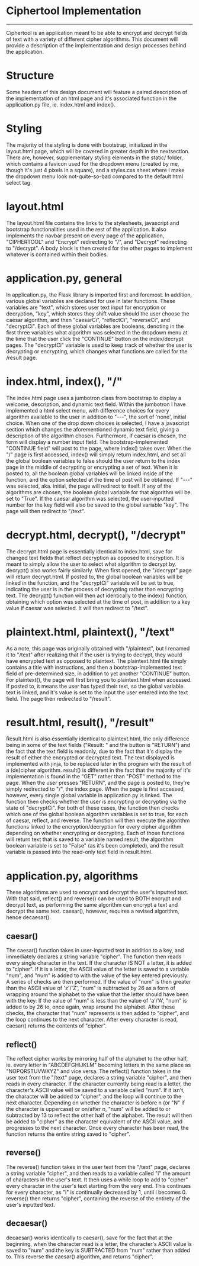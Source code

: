 # Ciphertool Implementation
---------------------------
Ciphertool is an application meant to be able to encrypt and decrypt fields of text with a variety of different cipher algorithms.
This document will provide a description of the implementation and design processes behind the application.

# Structure
Some headers of this design document will feature a paired description of the implementation of an html page and it's associated function in the
application.py file, ie. index.html and index().

# Styling
The majority of the styling is done with bootstrap, initialized in the layout.html page, which will be covered in greater depth in the nextsection. There are,
however, supplementary styling elements in the static/ folder, which contains a favicon used for the dropdown menu (created by me, though it's just 4 pixels
in a square), and a styles.css sheet where I make the dropdown menu look not-quite-so-bad compared to the default html select tag.

# layout.html
The layout.html file contains the links to the stylesheets, javascript and bootstrap functionalities used in the rest of the application. It also implements
the navbar present on every page of the application, "CIPHERTOOL" and "Encrypt" redirecting to "/", and "Decrypt" redirecting to "/decrypt". A body block
is then created for the other pages to implement whatever is contained within their bodies.

# application.py, general
In application.py, the Flask library is imported first and foremost. In addition, various global variables are declared for use in later functions. These
variables are "text", which stores user text input for encryption or decryption, "key", which stores they shift value should the user choose the caesar
algorithm, and then "caesarCi", "reflectCi", "reverseCi", and "decryptCi". Each of these global variables are booleans, denoting in the first three variables
what algorithm was selected in the dropdown menu at the time that the user click the "CONTINUE" button on the index/decrypt pages. The "decryptCi" variable
is used to keep track of whether the user is decrypting or encrypting, which changes what functions are called for the /result page.

# index.html, index(), "/"
The index.html page uses a jumbotron class from bootstrap to display a welcome, description, and dynamic text field. Within the jumbotron I have implemented
a html select menu, with difference choices for every algorithm available to the user in addition to "---", the sort of 'none', initial choice. When one of
the drop down choices is selected, I have a javascript section which changes the aforementioned dynamic text field, giving a description of the algorithm
chosen. Furthermore, if caesar is chosen, the form will display a number input field. The bootstrap-implemented "CONTINUE field" will post to the page, where
index() takes over. When the "/" page is first accessed, index() will simply return index.html, and set all the global boolean variables to false should the
user return to the index page in the middle of decrypting or encrypting a set of text. When it is posted to, all the boolean global variables will be linked
inside of the function, and the option selected at the time of post will be obtained. If "---" was selected, aka. initial, the page will redirect to itself.
If any of the algorithms are chosen, the boolean global variable for that algorithm will be set to "True". If the caesar algorithm was selected, the
user-inputted number for the key field will also be saved to the global variable "key". The page will then redirect to "/text".

# decrypt.html, decrypt(), "/decrypt"
The decrypt.html page is essentially identical to index.html, save for changed text fields that reflect decryption as opposed to encryption. It is meant to
simply allow the user to select what algorithm to decrypt by. decrypt() also works fairly similarly. When first opened, the "/decrypt" page will return
decrypt.html. If posted to, the global boolean variables will be linked in the function, and the "decryptCi" variable will be set to true, indicating the
user is in the process of decrypting rather than encrypting text. The decrypt() function will then act identically to the index() function, obtaining which
option was selected at the time of post, in addition to a key value if caesar was selected. It will then redirect to "/text".

# plaintext.html, plaintext(), "/text"
As a note, this page was originally obtained with "/plaintext", but I renamed it to "/text" after realizing that if the user is trying to decrypt, they would
have encrypted text as opposed to plaintext. The plaintext.html file simply contains a title with instructions, and then a bootstrap-implemented text field of
pre-determined size, in addition to yet another "CONTINUE" button. For plaintext(), the page will first bring you to plaintext.html when accessed. If posted to,
it means the user has typed their text, so the global variable text is linked, and it's value is set to the input the user entered into the text field. The page
then redirected to "/result".

# result.html, result(), "/result"
Result.html is also essentially identical to plaintext.html, the only difference being in some of the text fields ("Result: " and the button is "RETURN") and
the fact that the text field is readonly, due to the fact that it's display the result of either the encrypted or decrypted text. The text displayed is
implemented with jinja, to be replaced later in the program with the result of a (de)cipher algorithm. result() is different in the fact that the majority of
it's implementation is found in the "GET" rather than "POST" method to the page. When the user presses "RETURN", and the page is posted to, they're simply
redirected to "/", the index page. When the page is first accessed, however, every single global variable in application.py is linked. The function then
checks whether the user is encrypting or decrypting via the state of "decryptCi". For both of these cases, the function then checks which one of the global
boolean algorithm variables is set to true, for each of caesar, reflect, and reverse. The function will then execute the algorithm functions linked to the
encryption/decryption for every cipher algorithm depending on whether encrypting or decrypting. Each of those functions will return text that is saved to a
variable named result, the algorithm boolean variable is set to "False" (as it's been completed), and the result variable is passed into the read-only text
field in result.html.

# application.py, algorithms
These algorithms are used to encrypt and decrypt the user's inputted text. With that said, reflect() and reverse() can be used to BOTH encrypt and decrypt
text, as performing the same algorithm can encrypt a text and decrypt the same text. caesar(), however, requires a revised algorithm, hence decaesar().
## caesar()
The caesar() function takes in user-inputted text in addition to a key, and immediately declares a string variable "cipher". The function then reads every
single character in the text. If the character IS NOT a letter, it is added to "cipher". If it is a letter, the ASCII value of the letter is saved to a
variable "num", and "num" is added to with the value of the key entered previously. A series of checks are then performed. If the value of "num" is then
greater than the ASCII value of 'z'/'Z', "num" is subtracted by 26 as a form of wrapping around the alphabet to the value that the letter should have been
with the key. If the value of "num" is less than the value of 'a'/'A', "num" is added to by 26 to, once again, wrap around the alphabet. After these checks,
the character that "num" represents is then added to "cipher", and the loop continues to the next character. After every character is read, caesar() returns
the contents of "cipher".
## reflect()
The reflect cipher works by mirroring half of the alphabet to the other half, ie. every letter in "ABCDEFGHIJKLM" becoming letters in the same place as
"NOPQRSTUVWXYZ" and vice versa. The reflect() function takes in the user text from the "/text" page, declares a string variable "cipher", and then
reads in every character. If the character currently being read is a letter, the character's ASCII value will be saved to a variable called "num". If it
isn't, the character will be added to "cipher", and the loop will continue to the next character. Depending on whether the character is before n (or "N"
if the character is uppercase) or on/after n, "num" will be added to or subtracted by 13 to reflect the other half of the alphabet. The result will then
be added to "cipher" as the character equivalent of the ASCII value, and progresses to the next character. Once every character has been read, the function
returns the entire string saved to "cipher".
## reverse()
The reverse() function takes in the user text from the "/text" page, declares a string variable "cipher", and then reads to a variable called "i" the amount
of characters in the user's text. It then uses a while loop to add to "cipher" every character in the user's text starting from the very end. This continues
for every character, as "i" is continually decreased by 1, until i becomes 0. reverse() then returns "cipher", containing the reverse of the entirety of the
user's inputted text.
## decaesar()
decaesar() works identically to caesar(), save for the fact that at the beginning, when the character read is a letter, the character's ASCII value is saved
to "num" and the key is SUBTRACTED from "num" rather than added to. This reverse the caesar() algorithm, and returns "cipher".